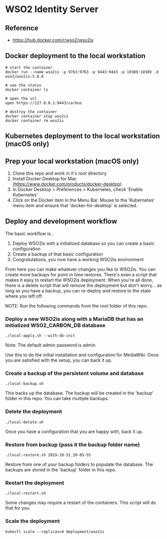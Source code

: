 # WSO2 Identity Server

## Reference
- https://hub.docker.com/r/wso2/wso2is


## Docker deployment to the local workstation

~~~
# start the container
docker run --name wso2is -p 9763:9763 -p 9443:9443 -p 10389:10389 -d wso2/wso2is:5.8.0

# see the status
docker container ls

# open the url
open https://127.0.0.1:9443/carbon

# destroy the container
docker container stop wso2is
docker container rm wso2is
~~~


## Kubernetes deployment to the local workstation (macOS only)

## Prep your local workstation (macOS only)
1. Clone this repo and work in it's root directory
1. Install Docker Desktop for Mac (https://www.docker.com/products/docker-desktop)
1. In Docker Desktop > Preferences > Kubernetes, check 'Enable Kubernetes'
1. Click on the Docker item in the Menu Bar. Mouse to the 'Kubernetes' menu item and ensure that 'docker-for-desktop' is selected.

## Deploy and development workflow
The basic workflow is... 
1. Deploy WSO2is with a initialized database so you can create a basic configuration
1. Create a backup of that basic configuration
1. Congratulations, you now have a working WSO2is environment

From here you can make whatever changes you like to WSO2is.  You can create more backups for point in time restores.  There's even a script that makes it easy to restart the WSO2is deployment.  When you're all done, there is a delete script that will remove the deployment but don't worry... as long as you have a backup, you can re-deploy and restore to the state where you left off.


NOTE: Run the following commands from the root folder of this repo.

### Deploy a new WSO2is along with a MariaDB that has an initialized WSO2_CARBON_DB database
~~~
./local-apply.sh --with-db-init
~~~

Note: The default admin password is admin


Use this to do the initial installation and configuration for MediaWiki.  Once you are satisfied with the setup, you can back it up.


### Create a backup of the persistent volume and database
~~~
./local-backup.sh
~~~

This backs up the database. The backup will be created in the 'backup' folder in this repo. You can take multiple backups.


### Delete the deployment
~~~
./local-delete.sh
~~~

Once you have a configuration that you are happy with, back it up.


### Restore from backup (pass it the backup folder name)
~~~
./local-restore.sh 2019-10-31_20-05-55
~~~

Restore from one of your backup folders to populate the database.  The backups are stored in the 'backup' folder in this repo.


### Restart the deployment
~~~
./local-restart.sh
~~~

Some changes may require a restart of the containers.  This script will do that for you.


### Scale the deployment
~~~
kubectl scale --replicas=4 deployment/wso2is
~~~

